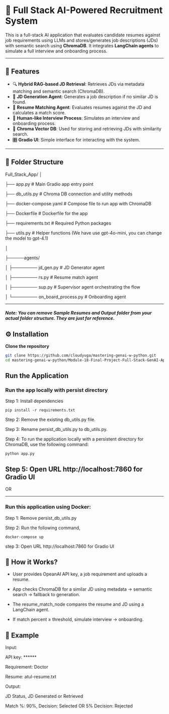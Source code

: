 
# 🧠 Full Stack AI-Powered Recruitment System

This is a full-stack AI application that evaluates candidate resumes against job requirements using LLMs and stores/generates job descriptions (JDs) with semantic search using **ChromaDB**. It integrates **LangChain agents** to simulate a full interview and onboarding process.

---

## 🚀 Features

- 🔍 **Hybrid RAG-based JD Retrieval**: Retrieves JDs via metadata matching and semantic search (ChromaDB).
- 📝 **JD Generation Agent**: Generates a job description if no similar JD is found.
- 📄 **Resume Matching Agent**: Evaluates resumes against the JD and calculates a match score.
- 👤 **Human-like Interview Process**: Simulates an interview and onboarding process.
- 💾 **Chroma Vector DB**: Used for storing and retrieving JDs with similarity search.
- 🎛️ **Gradio UI**: Simple interface for interacting with the system.

---

## 📁 Folder Structure

Full_Stack_App/
│

├── app.py # Main Gradio app entry point

├── db_utils.py # Chroma DB connection and utility methods

├── docker-compose.yaml # Compose file to run app with ChromaDB

├── Dockerfile # Dockerfile for the app

├── requirements.txt # Required Python packages

├── utils.py # Helper functions (We have use gpt-4o-mini, you can change the model to gpt-4.1)

│

├─────agents/

│ ├──────── jd_gen.py # JD Generator agent

│ ├──────── rs.py # Resume match agent

│ ├──────── sup.py # Supervisor agent orchestrating the flow

│ └──────── on_board_process.py # Onboarding agent

---
##### Note: You can remove Sample Resumes and Output folder from your actual folder structure. They are just for reference. 

## ⚙️ Installation

**Clone the repository**

```bash
git clone https://github.com/cloudyuga/mastering-genai-w-python.git
cd mastering-genai-w-python/Module-18-Final-Project-Full-Stack-GenAI-Application/Recruitment_Automation_System
```

## Run the Application

### **Run the app locally with persist directory** 

Step 1: Install dependencies
```
pip install -r requirements.txt
```
Step 2: Remove the existing db_utils.py file.

Step 3: Rename persist_db_utils.py to db_utils.py.

Step 4: To run the application locally with a persistent directory for ChromaDB, use the following command:
```
python app.py
```
Step 5: Open URL http://localhost:7860 for Gradio UI
---

OR

---
### **Run this application using Docker:**

Step 1: Remove persist_db_utils.py

Step 2: Run the following command,
```
docker-compose up
```
step 3: Open URL http://localhost:7860 for Gradio UI

## 🧪 How it Works?
- User provides OpeanAI API key, a job requirement and uploads a resume.

- App checks ChromaDB for a similar JD using metadata → semantic search → fallback to generation.

- The resume_match_node compares the resume and JD using a LangChain agent.

- If match percent ≥ threshold, simulate interview → onboarding.

## 📝 Example
Input:

API key: ******

Requirement: Doctor	

Resume: atul-resume.txt	

Output:

JD Status, JD Generated or Retrieved

Match %: 90%, Decision: Selected OR 5% Decision: Rejected


